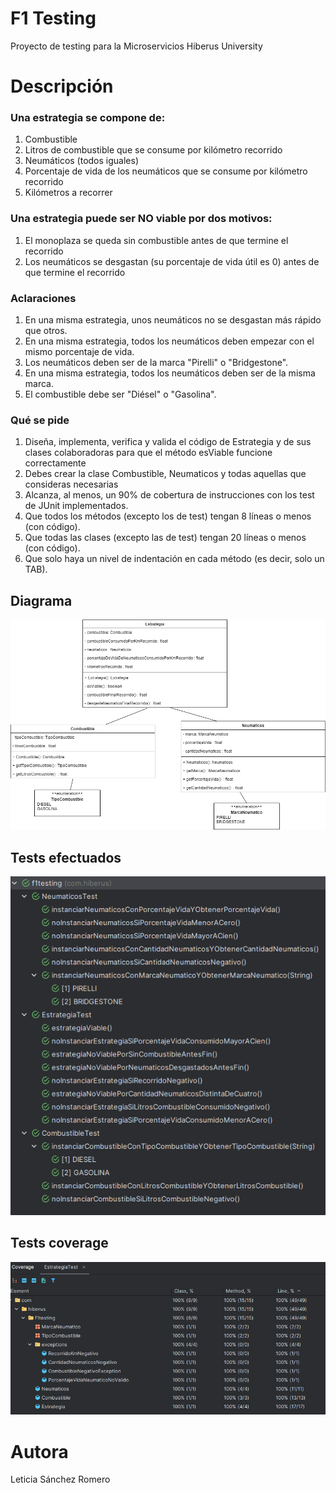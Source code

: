 # F1 Testing
Proyecto de testing para la Microservicios Hiberus University

# Descripción

### Una estrategia se compone de:
1. Combustible
2. Litros de combustible que se consume por kilómetro recorrido
3. Neumáticos (todos iguales)
4. Porcentaje de vida de los neumáticos que se consume por kilómetro recorrido
5. Kilómetros a recorrer

### Una estrategia puede ser NO viable por dos motivos:
1. El monoplaza se queda sin combustible antes de que termine el recorrido
2. Los neumáticos se desgastan (su porcentaje de vida útil es 0) antes de que termine el recorrido

### Aclaraciones
1. En una misma estrategia, unos neumáticos no se desgastan más rápido que otros.
2. En una misma estrategia, todos los neumáticos deben empezar con el mismo porcentaje de vida.
3. Los neumáticos deben ser de la marca "Pirelli" o "Bridgestone".
4. En una misma estrategia, todos los neumáticos deben ser de la misma marca.
5. El combustible debe ser "Diésel" o "Gasolina".


### Qué se pide
1. Diseña, implementa, verifica y valida el código de Estrategia y de sus clases colaboradoras para que el
   método esViable funcione correctamente
2. Debes crear la clase Combustible, Neumaticos y todas aquellas que consideras necesarias
3. Alcanza, al menos, un 90% de cobertura de instrucciones con los test de JUnit implementados.
4. Que todos los métodos (excepto los de test) tengan 8 líneas o menos (con código).
5. Que todas las clases (excepto las de test) tengan 20 líneas o menos (con código).
6. Que solo haya un nivel de indentación en cada método (es decir, solo un TAB).


## Diagrama

![Diagrama de clases F1 Testing](./images/DiagramaClasesF1Testing.png)

## Tests efectuados

![Tests F1 Testing](./images/Tests-F1.png)

## Tests coverage

![Coverage F1 Testing](./images/Coverage-Tests-F1Testing.png)

# Autora
Leticia Sánchez Romero
